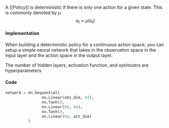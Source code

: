 A [[Policy]] is deterministic if there is only one action for a given state. This is commonly denoted by $\mu$ 
$$
a_t = \mu(s_t)
$$
#### Implementation
When building a deterministic policy for a continuous action space, you can setup a simple neural network that takes in the observation space in the input layer and the action space in the output layer.

The number of hidden layers, activation function, and optimizers are hyperparameters
#### Code
```python
network = nn.Sequential(
				nn.Linear(obs_dim, 64),
		        nn.Tanh(),
		        nn.Linear(64, 64),
		        nn.Tanh(),
		        nn.Linear(64, act_dim)
		  )
```